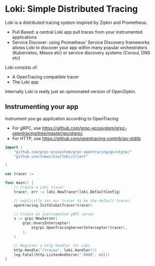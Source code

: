 # Loki: Simple Distributed Tracing

Loki is a distributed tracing system inspired by Zipkin and Prometheus.

- Pull Based: a central Loki app pull traces from your instrumented applications
- Service Discover: using Prometheus' Service Discovery frameworks allows Loki to discover your app within many popular orchestrators (Kubernetes, Mesos etc) or service discovery systems (Consul, DNS etc)

Loki consists of:
- A OpenTracing compatible tracer
- The Loki app

Internally Loki is really just an opinionated version of OpenZipkin.

## Instrumenting your app

Instrument you go application according to OpenTracing
- For gRPC, use https://github.com/grpc-ecosystem/grpc-opentracing/tree/master/go/otgrpc
- For HTTP, use https://github.com/opentracing-contrib/go-stdlib

```go
import (
    "github.com/grpc-ecosystem/grpc-opentracing/go/otgrpc"
    "github.com/tomwilkie/loki/client"

)

var tracer :=

func main() {
    // Create a Loki tracer
    tracer, err := loki.NewTracer(loki.DefaultConfig)

  	// explicitly set our tracer to be the default tracer.
  	opentracing.InitGlobalTracer(tracer)

    // Create an instrumented gRPC server
    s := grpc.NewServer(
        grpc.UnaryInterceptor(
            otgrpc.OpenTracingServerInterceptor(tracer),
        ),
    )

    // Register a http handler for Loki
    http.Handle("/traces", loki.Handler())
    log.Fatal(http.ListenAndServe(":8080", nil))
}
```
